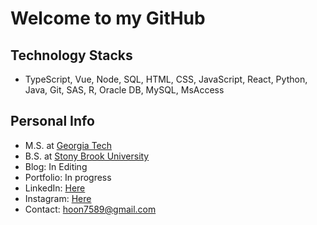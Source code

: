 # Welcome to my GitHub

## Technology Stacks
- TypeScript, Vue, Node, SQL, HTML, CSS, JavaScript, React, Python, Java, Git, SAS, R, Oracle DB, MySQL, MsAccess

## Personal Info
- M.S. at <a href="https://www.gatech.edu/">Georgia Tech</a>
- B.S. at <a href="https://www.stonybrook.edu/">Stony Brook University</a>
- Blog: In Editing<br>
- Portfolio: In progress<br>
- LinkedIn: <a href="https://www.linkedin.com/in/jfloww/">Here</a> <br>
- Instagram: <a href="https://www.instagram.com/jaehoon_jung98/">Here</a><br>
- Contact: hoon7589@gmail.com <br>
<!--- Blog: <a href="https://jfloww.github.io/">Here</a> <br>-->


<!-- [![GitHub Streak](https://streak-stats.demolab.com/?user=jfloww&theme=algolia)](https://git.io/streak-stats) -->
<!--[![Top Langs](https://github-readme-stats.vercel.app/api/top-langs/?username=jfloww&&theme=algolia)](https://github.com/anuraghazra/github-readme-stats)-->
